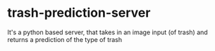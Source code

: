 # trash-prediction-server
It's a python based server, that takes in an image input (of trash) and returns a prediction of the type of trash
